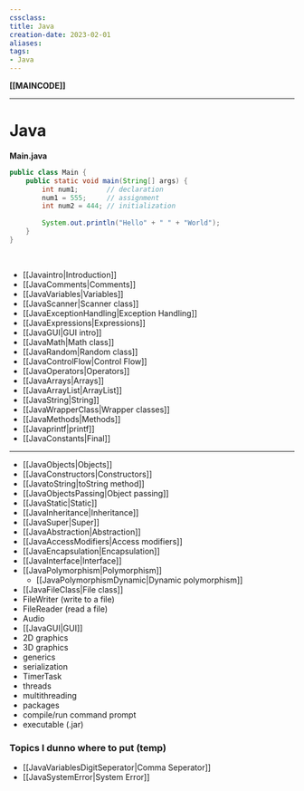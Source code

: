 ```yaml
---
cssclass:
title: Java
creation-date: 2023-02-01
aliases:
tags:
- Java
---
```

**[[MAINCODE]]**

---
# Java
**Main.java**
```java
public class Main {
    public static void main(String[] args) {
	    int num1;       // declaration
	    num1 = 555;     // assignment
	    int num2 = 444; // initialization
	    
        System.out.println("Hello" + " " + "World");
    }
}
```
<br>

- [[Javaintro|Introduction]]
- [[JavaComments|Comments]]
- [[JavaVariables|Variables]]
- [[JavaScanner|Scanner class]]
- [[JavaExceptionHandling|Exception Handling]]
- [[JavaExpressions|Expressions]]
- [[JavaGUI|GUI intro]]
- [[JavaMath|Math class]]
- [[JavaRandom|Random class]]
- [[JavaControlFlow|Control Flow]]
- [[JavaOperators|Operators]]
- [[JavaArrays|Arrays]]
- [[JavaArrayList|ArrayList]]
- [[JavaString|String]]
- [[JavaWrapperClass|Wrapper classes]]
- [[JavaMethods|Methods]]
- [[Javaprintf|printf]]
- [[JavaConstants|Final]]

---
- [[JavaObjects|Objects]]
- [[JavaConstructors|Constructors]]
- [[JavatoString|toString method]]
- [[JavaObjectsPassing|Object passing]]
- [[JavaStatic|Static]]
- [[JavaInheritance|Inheritance]]
- [[JavaSuper|Super]]
- [[JavaAbstraction|Abstraction]]
- [[JavaAccessModifiers|Access modifiers]]
- [[JavaEncapsulation|Encapsulation]]
- [[JavaInterface|Interface]]
- [[JavaPolymorphism|Polymorphism]]
	- [[JavaPolymorphismDynamic|Dynamic polymorphism]]
- [[JavaFileClass|File class]]
- FileWriter (write to a file)
- FileReader (read a file)
- Audio
- [[JavaGUI|GUI]]
- 2D graphics
- 3D graphics
- generics
- serialization
- TimerTask
- threads
- multithreading
- packages
- compile/run command prompt
- executable (.jar)

### Topics I dunno where to put (temp)
- [[JavaVariablesDigitSeperator|Comma Seperator]]
- [[JavaSystemError|System Error]]